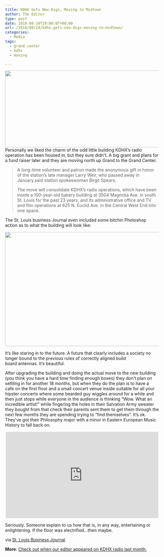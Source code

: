 ```yaml
---
title: KDHX Gets New Digs, Moving to Midtown
author: The Editor
type: post
date: 2010-08-24T19:00:07+00:00
url: /2010/08/24/kdhx-gets-new-digs-moving-to-midtown/
categories:
  - Media
tags:
  - grand center
  - kdhx
  - moving

---
```

[<img class="aligncenter size-full wp-image-6414" title="hipsters" src="http://media.punchingkitty.com/wordpress/2010/08/hipsters.jpg" alt="" width="600" height="251" />][1]Personally we liked the charm of the odd little building KDHX&#8217;s radio operation has been housed in, but they sure didn&#8217;t. A big grant and plans for a fund raiser later and they are moving north up Grand to the Grand Center.

> A long-time volunteer and patron made the anonymous gift in honor of the station’s late manager Larry Weir, who passed away in January,said station spokeswoman Birgit Spears.
> 
> The move will consolidate KDHX’s radio operations, which have been inside a 100-year-old bakery building at 3504 Magnolia Ave. in south St. Louis for the past 23 years, and its administrative office and TV and film operations at 625 N. Euclid Ave. in the Central West End into one space.

The St. Louis business Journal even included some bitchin Photoshop action as to what the building will look like:

[<img class="aligncenter size-full wp-image-6418" title="kdhx_new_digs" src="http://media.punchingkitty.com/wordpress/2010/08/kdhx_new_digs.jpeg" alt="" width="600" height="373" />][2]

It&#8217;s like staring in to the future. A future that clearly includes a society no longer bound to the previous rules of correctly aligned build board antennas. It&#8217;s beautiful.

After upgrading the building and doing the actual move to the new building (you think you have a hard time finding enough boxes) they don&#8217;t plan on settling in for another 18 months, but when they do the plan is to have a cafe on the first floor and a small concert venue inside suitable for all your hipster concerts where some bearded guy wiggles around for a while and then just stops while everyone in the audience is thinking &#8220;Wow. What an incredible artist!&#8221; while fingering the holes in their Salvation Army sweater they bought from that check their parents sent them to get them through the next few months they are spending trying to &#8220;find themselves&#8221;. It&#8217;s ok. They&#8217;ve got their Philosophy major with a minor in Eastern European Music History to fall back on.

<span class="embed-youtube" style="text-align:center; display: block;"><iframe class='youtube-player' type='text/html' width='500' height='282' src='http://www.youtube.com/embed/nstkwaIRHW4?version=3&#038;rel=1&#038;fs=1&#038;autohide=2&#038;showsearch=0&#038;showinfo=1&#038;iv_load_policy=1&#038;wmode=transparent' allowfullscreen='true' style='border:0;'></iframe></span>

Seriously. Someone explain to us how that is, in any way, entertaining or enlightening. If the floor was electrified&#8230;then maybe.

via <a href="http://www.bizjournals.com/stlouis/stories/2010/08/23/daily13.html?surround=lfn" target="_blank">St. Louis Business Journal</a>

**More**: <a href="http://punchingkitty.com/2010/07/20/we-were-on-kdhxs-collateral-damage/" target="_blank">Check out when our editor appeared on KDHX radio last month.</a>

 [1]: http://media.punchingkitty.com/wordpress/2010/08/hipsters.jpg
 [2]: http://media.punchingkitty.com/wordpress/2010/08/kdhx_new_digs.jpeg
